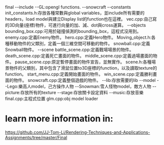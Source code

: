 final
--include
	--GL:opengl functions.
	--snowcraft
		--constants
			init_constants.h:存放各種常數與global variables，並include所有需要的headers，load model與建立Display list的function也在這裡。
			vec.cpp:自己寫的3D向量(座標)物件，可進行向量的加、減、dot與cross運算。
		--objects
			bounding_box.cpp:可用於碰撞偵測的bounding_box，這程式沒用到。
			enemy.cpp:定義Enemy物件。
			hero.cpp:定義Hero物件。
			Moving_object.h:各種移動物件的父類別，定義一個三維空間可移動的物件。
			snowball.cpp:定義Snowball物件。
		--scene
			battle_scene.cpp:定義戰場場景的物件。
			death_scene.cpp:定義死亡畫面的物件。
			middle_scene.cpp:定義過場畫面的物件。
			pause_scene.cpp:原定暫停畫面的物件宣告，並無實作。
			scene.h:各種場景物件的父類別，其中包含了滑鼠位置to3D座標的function，以及讀取texture的function。
			start_menu.cpp:定義開始畫面的物件。
			win_scene.cpp:定義勝利畫面的物件。
		snowcraft.cpp:定義整個遊戲的物件。
--lib:存放需要的lib
--model
	--Lego:樂高人model，己方操作人物
	--Snowman:雪人怪物model，敵方人物
--picture:存放所有的texture
--stage:存放關卡設定資料
--music:存放音樂
final.cpp:主程式位置
glm.cpp:obj model loader

# learn more information in:
https://github.com/JJ-Tom-Li/Rendering-Techniques-and-Applications-Assignments/tree/master/Final
